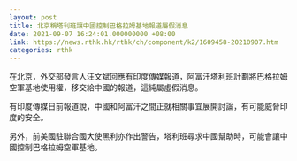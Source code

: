 ```yaml
---
layout: post
title: 北京稱塔利班讓中國控制巴格拉姆基地報道屬假消息
date: 2021-09-07 16:24:01.000000000 +08:00
link: https://news.rthk.hk/rthk/ch/component/k2/1609458-20210907.htm
categories: rthk
---
```


在北京，外交部發言人汪文斌回應有印度傳媒報道，阿富汗塔利班計劃將巴格拉姆空軍基地使用權，移交給中國的報道，這純屬虛假消息。

有印度傳媒日前報道說，中國和阿富汗之間正就相關事宜展開討論，有可能威脅印度的安全。

另外，前美國駐聯合國大使黑利亦作出警告，塔利班尋求中國幫助時，可能會讓中國控制巴格拉姆空軍基地。
